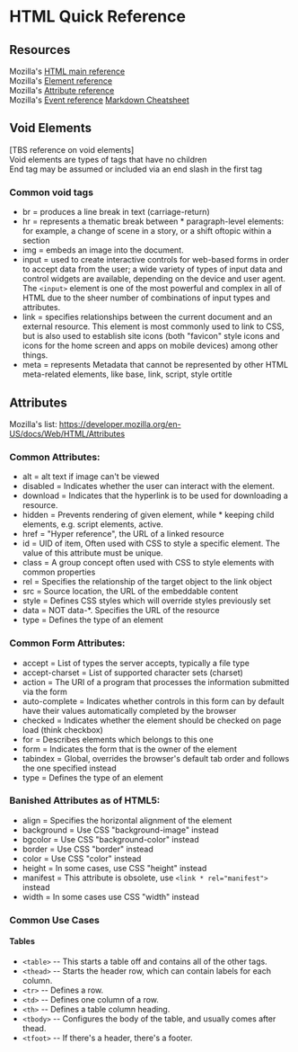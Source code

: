 # HTML Quick Reference
## Resources
Mozilla's [HTML main reference](https://developer.mozilla.org/en-US/docs/Web/HTML)\
Mozilla's [Element reference](https://developer.mozilla.org/en-US/docs/Web/HTML/Element)\
Mozilla's [Attribute reference](https://developer.mozilla.org/en-US/docs/Web/HTML/Attributes)\
Mozilla's [Event reference](https://developer.mozilla.org/en-US/docs/Web/Events)
[Markdown Cheatsheet](https://www.markdownguide.org/cheat-sheet/)

## Void Elements
[TBS reference on void elements]\
Void elements are types of tags that have no children\
End tag may be assumed or included via an end slash in the first tag

### Common void tags
* br      =   produces a line break in text (carriage-return)
* hr      =   represents a thematic break between * paragraph-level elements: for example, a change of scene in a story, or a shift oftopic within a section
* img     =   embeds an image into the document.
* input   =   used to create interactive controls for web-based forms in order to accept data from the user; a wide variety of types of input data and control widgets are available, depending on the device and user agent. The `<input>` element is one of the most powerful and complex in all of HTML due to the sheer number of combinations of input types and attributes.
* link    =   specifies relationships between the current document and an external resource. This element is most commonly used to link to CSS, but is also used to establish site icons (both "favicon" style icons and icons for the home screen and apps on mobile devices) among other things.
* meta    =   represents Metadata that cannot be represented by other HTML meta-related elements, like base, link, script, style ortitle

## Attributes
Mozilla's list: https://developer.mozilla.org/en-US/docs/Web/HTML/Attributes


### Common Attributes:
* alt         =   alt text if image can't be viewed
* disabled    =   Indicates whether the user can interact with the element.
* download    =   Indicates that the hyperlink is to be used for downloading a resource.
* hidden      =   Prevents rendering of given element, while * keeping child elements, e.g. script elements, active.
* href        =   "Hyper reference", the URL of a linked resource
* id          =   UID of item, Often used with CSS to style a specific element. The value of this attribute must be unique.
* class       =   A group concept often used with CSS to style elements with common properties
* rel         =   Specifies the relationship of the target object to the link object
* src         =   Source location, the URL of the embeddable content
* style       =   Defines CSS styles which will override styles previously set
* data        =   NOT data-*. Specifies the URL of the resource
* type        =   Defines the type of an element

### Common Form Attributes:
* accept          =   List of types the server accepts, typically a file type
* accept-charset  =   List of supported character sets (charset)
* action          =   The URI of a program that processes the information submitted via the form
* auto-complete   =   Indicates whether controls in this form can by default have their values automatically completed by the browser
* checked         =   Indicates whether the element should be checked on page load (think checkbox)
* for             =   Describes elements which belongs to this one
* form            =   Indicates the form that is the owner of the element
* tabindex        =   Global, overrides the browser's default tab order and follows the one specified instead
* type            =   Defines the type of an element

### Banished Attributes as of HTML5:
* align       =   Specifies the horizontal alignment of the element
* background  =   Use CSS "background-image" instead
* bgcolor     =   Use CSS "background-color" instead
* border      =   Use CSS "border" instead
* color       =   Use CSS "color" instead
* height      =   In some cases, use CSS "height" instead
* manifest    =   This attribute is obsolete, use `<link * rel="manifest">` instead
* width       =   In some cases use CSS "width" instead

### Common Use Cases
#### Tables
* `<table>` -- This starts a table off and contains all of the other tags.
* `<thead>` -- Starts the header row, which can contain labels for each column.
* `<tr>` -- Defines a row.
* `<td>` -- Defines one column of a row.
* `<th>` -- Defines a table column heading.
* `<tbody>` -- Configures the body of the table, and usually comes after thead.
* `<tfoot>` -- If there's a header, there's a footer.